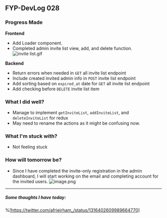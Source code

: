 ## FYP-DevLog 028

### Progress Made
**Frontend**
+ Add Loader component.
+ Completed admin invite list view, add, and delete function.
![invite list.gif](https://cdn.hashnode.com/res/hashnode/image/upload/v1602691322200/5kTsOX6-t.gif)

**Backend**
+ Return errors when needed in `GET` all invite list endpoint
+ Include created invited admin info in `POST` invite list endpoint
+ Add sorting based on `expired_at` date for `GET` all invite list endpoint
+ Add checking before `DELETE` invite list item

### What I did well?
+ Manage to implement `getInviteList`, `addInviteList`, and `deleteInviteList` for redux
+ May need to rename the actions as it might be confusing now. 

### What I'm stuck with?
+ Not feeling stuck

### How will tomorrow be?
+ Since I have completed the invite-only registration in the admin dashboard, I will start working on the email and completing account for the invited users.
![image.png](https://cdn.hashnode.com/res/hashnode/image/upload/v1602691626995/Smazw0XWu.png)

---

##### Some thoughts I have today: 
%[https://twitter.com/afrieirham_/status/1316402609989664770]
